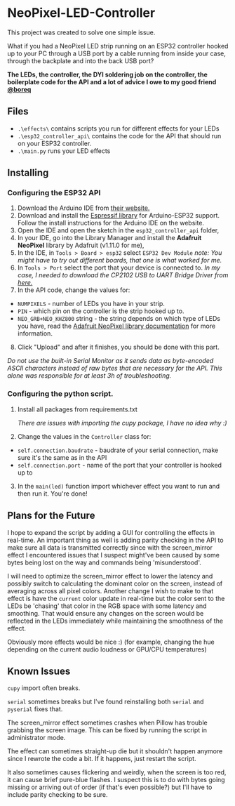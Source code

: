 # NeoPixel-LED-Controller
This project was created to solve one simple issue. 

What if you had a NeoPixel LED strip running on an ESP32 controller hooked up to your PC through a USB port by a cable running from inside your case, through the backplate and into the back USB port?

**The LEDs, the controller, the DYI soldering job on the controller, the boilerplate code for the API and a lot of advice I owe to my good friend [@boreq](https://github.com/boreq)**

## Files
* `.\effects\` contains scripts you run for different effects for your LEDs
* `.\esp32_controller_api\` contains the code for the API that should run on your ESP32 controller.
* `.\main.py` runs your LED effects

## Installing
### Configuring the ESP32 API
1. Download the Arduino IDE from [their website.](https://www.arduino.cc/en/software)
2. Download and install the [Espressif library](https://espressif-docs.readthedocs-hosted.com/projects/arduino-esp32/en/latest/installing.html) for Arduino-ESP32 support. Follow the install instructions for the Arduino IDE on the website.
3. Open the IDE and open the sketch in the `esp32_controller_api` folder,
4. In your IDE, go into the Library Manager and install the **Adafruit NeoPixel** library by Adafruit (v1.11.0 for me),
5. In the IDE, in `Tools > Board > esp32` select `ESP32 Dev Module`
*note: You might have to try out different boards, that one is what worked for me.*
6. In `Tools > Port` select the port that your device is connected to. *In my case, I needed to download the CP2102 USB to UART Bridge Driver from [here.](https://www.usb-drivers.org/cp2102-usb-to-uart-bridge-driver.html#CP2102_to_UART_Bridge_Driver_%E2%80%93_Linux)*
7. In the API code, change the values for:
* `NUMPIXELS` - number of LEDs you have in your strip.
* `PIN` - which pin on the controller is the strip hooked up to.
* `NEO_GRB+NEO_KHZ800` string - the string depends on which type of LEDs you have, read the [Adafruit NeoPixel library documentation](https://adafruit.github.io/Adafruit_NeoPixel/html/_adafruit___neo_pixel_8h.html#ab88a50d51bb5488df4379ff49c81fd72) for more information.
8. Click "Upload" and after it finishes, you should be done with this part.

*Do not use the built-in Serial Monitor as it sends data as byte-encoded ASCII characters instead of raw bytes that are necessary for the API. This alone was responsible for at least 3h of troubleshooting.*

### Configuring the python script.
1. Install all packages from requirements.txt

      *There are issues with importing the cupy package, I have no idea why :)*
2. Change the values in the `Controller` class for:
* `self.connection.baudrate` - baudrate of your serial connection, make sure it's the same as in the API
* `self.connection.port` - name of the port that your controller is hooked up to
3. In the `main(led)` function import whichever effect you want to run and then run it. You're done!

## Plans for the Future
I hope to expand the script by adding a GUI for controlling the effects in real-time.
An important thing as well is adding parity checking in the API to make sure all data is transmitted correctly since with the screen_mirror effect I encountered issues that I suspect might've been caused by some bytes being lost on the way and commands being 'misunderstood'.

I will need to optimize the screen_mirror effect to lower the latency and possibly switch to calculating the dominant color on the screen, instead of averaging across all pixel colors.
Another change I wish to make to that effect is have the `current` color update in real-time but the color sent to the LEDs be 'chasing' that color in the RGB space with some latency and smoothing. That would ensure any changes on the screen would be reflected in the LEDs immediately while maintaining the smoothness of the effect.

Obviously more effects would be nice :) (for example, changing the hue depending on the current audio loudness or GPU/CPU temperatures)

## Known Issues
`cupy` import often breaks.

`serial` sometimes breaks but I've found reinstalling both `serial` and `pyserial` fixes that.

The screen_mirror effect sometimes crashes when Pillow has trouble grabbing the screen image. This can be fixed by running the script in administrator mode.

The effect can sometimes straight-up die but it shouldn't happen anymore since I rewrote the code a bit. If it happens, just restart the script.

It also sometimes causes flickering and weirdly, when the screen is too red, it can cause brief pure-blue flashes. I suspect this is to do with bytes going missing or arriving out of order (if that's even possible?) but I'll have to include parity checking to be sure.

